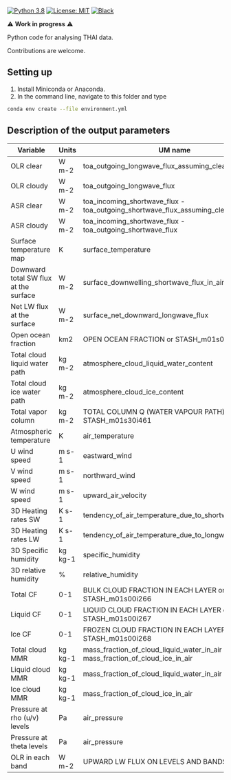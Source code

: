 [![Python 3.8](https://img.shields.io/badge/python-3.8-blue.svg?logo=python&logoColor=white)](https://www.python.org/downloads/)
[![License: MIT](https://img.shields.io/badge/License-MIT-black.svg)](LICENSE)
[![Black](https://img.shields.io/badge/code%20style-black-000000.svg)](https://github.com/psf/black)

:warning: **Work in progress** :warning:

Python code for analysing THAI data.

Contributions are welcome.

## Setting up
1. Install Miniconda or Anaconda.
2. In the command line, navigate to this folder and type
```bash
conda env create --file environment.yml
```

## Description of the output parameters

| Variable | Units | UM name |
|----------|-------|------------------|
| OLR clear| W m-2 | toa_outgoing_longwave_flux_assuming_clear_sky |
| OLR cloudy| W m-2 | toa_outgoing_longwave_flux |
| ASR clear| W m-2 | toa_incoming_shortwave_flux - toa_outgoing_shortwave_flux_assuming_clear_sky |
| ASR cloudy| W m-2 | toa_incoming_shortwave_flux - toa_outgoing_shortwave_flux |
| Surface temperature map | K | surface_temperature |
| Downward total SW flux at the surface | W m-2 | surface_downwelling_shortwave_flux_in_air |
| Net LW flux at the surface | W m-2 | surface_net_downward_longwave_flux |
| Open ocean fraction| km2 | OPEN OCEAN FRACTION or STASH_m01s03i395 |
| Total cloud liquid water path | kg m-2 | atmosphere_cloud_liquid_water_content |
| Total cloud ice water path | kg m-2 | atmosphere_cloud_ice_content |
| Total vapor column | kg m-2 | TOTAL COLUMN Q (WATER VAPOUR PATH) or STASH_m01s30i461 |
| Atmospheric temperature | K | air_temperature |
| U wind speed | m s-1 | eastward_wind |
| V wind speed | m s-1 | northward_wind |
| W wind speed | m s-1 | upward_air_velocity |
| 3D Heating rates SW | K s-1 | tendency_of_air_temperature_due_to_shortwave_heating |
| 3D Heating rates LW | K s-1 | tendency_of_air_temperature_due_to_longwave_heating |
| 3D Specific humidity | kg kg-1 | specific_humidity |
| 3D relative humidity | % | relative_humidity |
| Total CF | 0-1 | BULK CLOUD FRACTION IN EACH LAYER or STASH_m01s00i266 |
| Liquid CF | 0-1 | LIQUID CLOUD FRACTION IN EACH LAYER or STASH_m01s00i267 |
| Ice CF | 0-1 | FROZEN CLOUD FRACTION IN EACH LAYER or STASH_m01s00i268 |
| Total cloud MMR | kg kg-1 | mass_fraction_of_cloud_liquid_water_in_air + mass_fraction_of_cloud_ice_in_air |
| Liquid cloud MMR | kg kg-1 | mass_fraction_of_cloud_liquid_water_in_air |
| Ice cloud MMR | kg kg-1 | mass_fraction_of_cloud_ice_in_air |
| Pressure at rho (u/v) levels | Pa | air_pressure |
| Pressure at theta levels | Pa | air_pressure |
| OLR in each band | W m-2 | UPWARD LW FLUX ON LEVELS AND BANDS |
